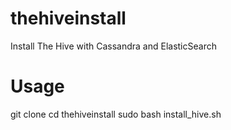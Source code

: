 # thehiveinstall

Install The Hive with Cassandra and ElasticSearch 

# Usage

git clone 
cd thehiveinstall
sudo bash install_hive.sh
